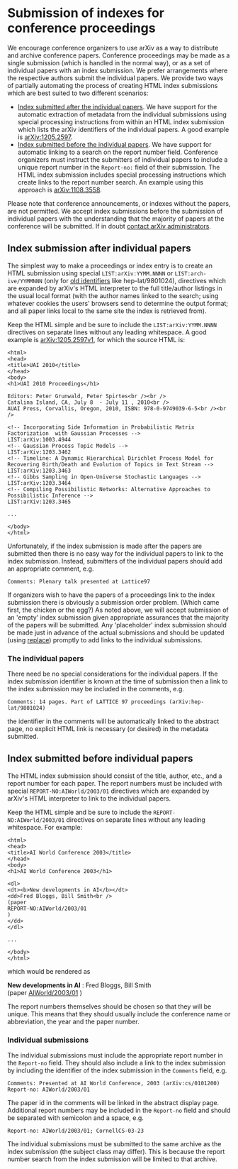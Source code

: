 Submission of indexes for conference proceedings
================================================

We encourage conference organizers to use arXiv as a way to distribute
and archive conference papers. Conference proceedings may be made as a
single submission (which is handled in the normal way), or as a set of
individual papers with an index submission. We prefer arrangements where
the respective authors submit the individual papers. We provide two ways
of partially automating the process of creating HTML index submissions
which are best suited to two different scenarios:

-   [Index submitted after the individual papers](#index_after). We have
    support for the automatic extraction of metadata from the individual
    submissions using special processing instructions from within an
    HTML index submission which lists the arXiv identifiers of the
    individual papers. A good example is
    [arXiv:1205.2597](/abs/1205.2597v1).
-   [Index submitted before the individual papers](#index_before). We
    have support for automatic linking to a search on the report number
    field. Conference organizers must instruct the submitters of
    individual papers to include a unique report number in the
    `Report-no:` field of their submission. The HTML index submission
    includes special processing instructions which create links to the
    report number search. An example using this approach is
    [arXiv:1108.3558](/abs/1108.3558v1).

Please note that conference announcements, or indexes without the
papers, are not permitted. We accept index submissions before the
submission of individual papers with the understanding that the majority
of papers at the conference will be submitted. If in doubt [contact
arXiv administrators](/contact).

<span id="index_after"></span>

Index submission after individual papers
----------------------------------------

The simplest way to make a proceedings or index entry is to create an
HTML submission using special `LIST:arXiv:YYMM.NNNN` or
`LIST:arch-ive/YYMMNNN` (only for [old identifiers](arxiv_identifier)
like hep-lat/9801024), directives which are expanded by arXiv's HTML
interpreter to the full title/author listings in the usual local format
(with the author names linked to the search; using whatever cookies the
users' browsers send to determine the output format; and all paper links
local to the same site the index is retrieved from).

Keep the HTML simple and be sure to include the `LIST:arXiv:YYMM.NNNN`
directives on separate lines without any leading whitespace. A good
example is [arXiv:1205.2597v1](/abs/1205.2597v1), for which the source
HTML is:

    <html>
    <head>
    <title>UAI 2010</title>
    </head>
    <body>
    <h1>UAI 2010 Proceedings</h1>

    Editors: Peter Grunwald, Peter Spirtes<br /><br />
    Catalina Island, CA, July 8  - July 11 , 2010<br />
    AUAI Press, Corvallis, Oregon, 2010, ISBN: 978-0-9749039-6-5<br /><br />

    <!-- Incorporating Side Information in Probabilistic Matrix Factorization  with Gaussian Processes -->
    LIST:arXiv:1003.4944
    <!-- Gaussian Process Topic Models -->
    LIST:arXiv:1203.3462
    <!-- Timeline: A Dynamic Hierarchical Dirichlet Process Model for  Recovering Birth/Death and Evolution of Topics in Text Stream -->
    LIST:arXiv:1203.3463
    <!-- Gibbs Sampling in Open-Universe Stochastic Languages -->
    LIST:arXiv:1203.3464
    <!-- Compiling Possibilistic Networks: Alternative Approaches to Possibilistic Inference -->
    LIST:arXiv:1203.3465

    ...

    </body>
    </html>

Unfortunately, if the index submission is made after the papers are
submitted then there is no easy way for the individual papers to link to
the index submission. Instead, submitters of the individual papers
should add an appropriate comment, e.g.

    Comments: Plenary talk presented at Lattice97

If organizers wish to have the papers of a proceedings link to the index
submission there is obviously a submission order problem. (Which came
first, the chicken or the egg?) As noted above, we will accept
submission of an 'empty' index submission given appropriate assurances
that the majority of the papers will be submitted. Any 'placeholder'
index submission should be made just in advance of the actual
submissions and should be updated (using [replace](replace)) promptly to
add links to the individual submissions.

### The individual papers

There need be no special considerations for the individual papers. If
the index submission identifier is known at the time of submission then
a link to the index submission may be included in the comments, e.g.

    Comments: 14 pages. Part of LATTICE 97 proceedings (arXiv:hep-lat/9801024)

the identifier in the comments will be automatically linked to the
abstract page, no explicit HTML link is necessary (or desired) in the
metadata submitted.

<span id="index_before"></span>

Index submitted before individual papers
----------------------------------------

The HTML index submission should consist of the title, author, etc., and
a report number for each paper. The report numbers must be included with
special `REPORT-NO:AIWorld/2003/01` directives which are expanded by
arXiv's HTML interpreter to link to the individual papers.

Keep the HTML simple and be sure to include the
`REPORT-NO:AIWorld/2003/01` directives on separate lines without any
leading whitespace. For example:

    <html>
    <head>
    <title>AI World Conference 2003</title>
    </head>
    <body>
    <h1>AI World Conference 2003</h1>

    <dl>
    <dt><b>New developments in AI</b></dt>
    <dd>Fred Bloggs, Bill Smith<br />
    (paper 
    REPORT-NO:AIWorld/2003/01
    )
    </dd>
    </dl>

    ...

    </body>
    </html>

which would be rendered as

**New developments in AI**
:   Fred Bloggs, Bill Smith  
    (paper [AIWorld/2003/01](#find_report_no_AIWorld/2003/01) )

The report numbers themselves should be chosen so that they will be
unique. This means that they should usually include the conference name
or abbreviation, the year and the paper number.

### Individual submissions

The individual submissions must include the appropriate report number in
the `Report-no` field. They should also include a link to the index
submission by including the identifier of the index submission in the
`Comments` field, e.g.

    Comments: Presented at AI World Conference, 2003 (arXiv:cs/0101200)
    Report-no: AIWorld/2003/01

The paper id in the comments will be linked in the abstract display
page. Additional report numbers may be included in the `Report-no` field
and should be separated with semicolon and a space, e.g.

    Report-no: AIWorld/2003/01; CornellCS-03-23

The individual submissions must be submitted to the same archive as the
index submission (the subject class may differ). This is because the
report number search from the index submission will be limited to that
archive.
